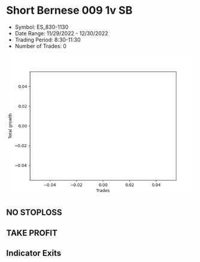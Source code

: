 # Short Bernese 009 1v SB 
- Symbol: ES_830-1130
- Date Range: 11/29/2022 - 12/30/2022
- Trading Period: 8:30-11:30
- Number of Trades: 0

![Plot](ShortBernese0091vSBES_830-1130.png)
## NO STOPLOSS














## TAKE PROFIT











## Indicator Exits

